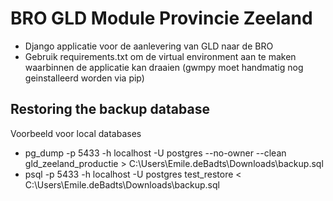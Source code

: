 # BRO GLD Module Provincie Zeeland

- Django applicatie voor de aanlevering van GLD naar de BRO
- Gebruik requirements.txt om de virtual environment aan te maken waarbinnen de applicatie kan draaien (gwmpy moet handmatig nog geinstalleerd worden via pip)

## Restoring the backup database
Voorbeeld voor local databases
- pg_dump -p 5433 -h localhost -U postgres --no-owner --clean gld_zeeland_productie > C:\Users\Emile.deBadts\Downloads\backup.sql
- psql -p 5433 -h localhost -U postgres test_restore < C:\Users\Emile.deBadts\Downloads\backup.sql
